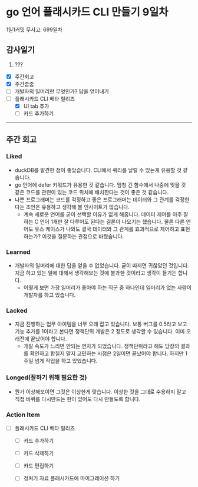 # go 언어 플래시카드 CLI 만들기 9일차

1일1커밋 무사고: 699일차

## 감사일기

1. ???

- [x] 주간회고
- [x] 주간줍줍
- [ ] 개발자의 일머리란 무엇인가? 답을 얻어내기
- [ ] 플래시카드 CLI 베타 릴리즈
  - [x] UI tab 추가
  - [ ] 카드 추가하기

---

## 주간 회고

### Liked

- duckDB를 발견한 점이 좋았습니다. CLI에서 쿼리를 날릴 수 있는게 유용할 것 같습니다.
- go 언어에 defer 키워드가 유용한 것 같습니다. 엄청 긴 함수에서 나중에 잊을 것 같은 코드를 관련이 있는 코드 위치에 배치한다는 것이 좋은 것 같습니다.
- 나쁜 프로그래머는 코드를 걱정하고 좋은 프로그래머는 데이터와 그 관계를 걱정한다는 조언은 유용하고 생각해 볼 인사이트가 많습니다.
  - 계속 새로운 언어를 굳이 선택할 이유가 없게 해줍니다. 데이터 제어를 아주 잘 하는 C 언어 1개만 잘 다루어도 된다는 결론이 나오기는 했습니다. 물론 다른 언어도 유스 케이스가 나와도 결국 데이터와 그 관계를 효과적으로 제어하고 표현하는가? 이것을 질문하는 관점으로 바꿨습니다.

### Learned

- 개발자의 일머리에 대한 답을 얻을 수 없었습니다. 굳이 따지면 귀찮았던 것입니다. 지금 하고 있는 일에 대해서 생각해보는 것에 불과한 것이라고 생각이 들기는 합니다.
  - 어떻게 보면 가장 일머리가 좋아야 하는 직군 중 하나인데 일머리가 없는 사람이 개발자를 하고 있습니다.

### Lacked

- 지금 진행하는 업무 아이템을 너무 오래 잡고 있습니다. 보통 버그를 0.5라고 보고 기능 추가를 1이라고 본다면 정책단위 개발은 2 정도로 생각할 수 있습니다. 이미 오래전에 끝났어야 합니다.
  - 개발 속도가 느리면 안되는 연차가 되었습니다. 정책단위라고 해도 당장의 결과를 확인하고 합칠지 말지 고민하는 시점은 2일이면 끝났어야 합니다. 하지만 1주일 넘게 작업을 하고 있었습니다.

### Longed(잘하기 위해 필요한 것)

- 뭔가 이상해보이면 그것은 이상한게 맞습니다. 이상한 것을 그대로 수용하지 말고 직접 바퀴를 다시만드는 한이 있어도 다시 만들도록 합니다.

### Action Item

- [ ] 플래시카드 CLI 베타 릴리즈
  - [ ] 카드 추가하기
  - [ ] 카드 삭제하기
  - [ ] 카드 편집하기
  - [ ] 정처기 자료 플래시카드에 마이그레이션 하기

